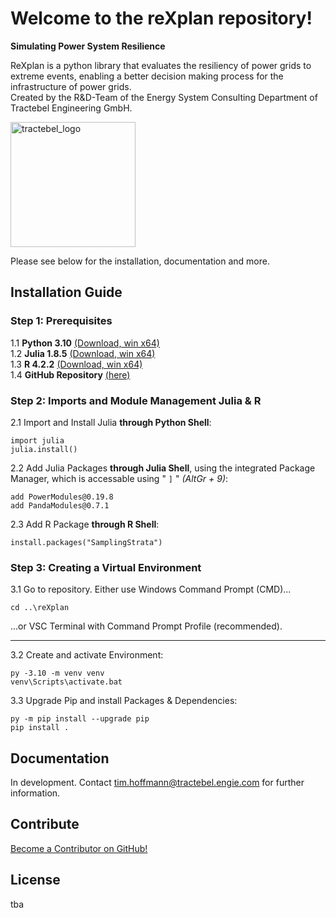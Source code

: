 # Welcome to the reXplan repository!

**Simulating Power System Resilience**

ReXplan is a python library that evaluates the resiliency of power grids to extreme events, enabling a better decision making process for the infrastructure of power grids. <br>
Created by the R&D-Team of the Energy System Consulting Department of Tractebel Engineering GmbH.

<img src="./docs/source/_static/ENGIE_tractebel_solid_BLUE_RGB_300.png" alt="tractebel_logo" width="200"/>

Please see below for the installation, documentation and more.

## Installation Guide
### Step 1: Prerequisites
1.1 **Python 3.10** [(Download, win x64)](https://www.python.org/ftp/python/3.10.10/python-3.10.10-amd64.exe)\
1.2 **Julia 1.8.5** [(Download, win x64)](https://julialang-s3.julialang.org/bin/winnt/x64/1.8/julia-1.8.5-win64.exe)\
1.3 **R 4.2.2** [(Download, win x64)](https://ftp.fau.de/cran/bin/windows/base/old/4.2.2)\
1.4 **GitHub Repository** [(here)](https://github.com/FirasJrad/reXplan)

### Step 2: Imports and Module Management Julia & R
2.1 Import and Install Julia **through Python Shell**:
```
import julia
julia.install()
```

2.2 Add Julia Packages **through Julia Shell**, using the integrated Package Manager, which is accessable using " `]` " _(AltGr + 9)_:
```
add PowerModules@0.19.8
add PandaModules@0.7.1
```

2.3 Add R Package **through R Shell**:
```
install.packages("SamplingStrata")
```

### Step 3: Creating a Virtual Environment

3.1 Go to repository. Either use Windows Command Prompt (CMD)...
```
cd ..\reXplan
```

...or VSC Terminal with Command Prompt Profile (recommended).

---

3.2 Create and activate Environment:
```
py -3.10 -m venv venv
venv\Scripts\activate.bat
```

3.3 Upgrade Pip and install Packages & Dependencies:
```
py -m pip install --upgrade pip
pip install .
```

## Documentation
In development. Contact tim.hoffmann@tractebel.engie.com for further information.

## Contribute
[Become a Contributor on GitHub!](https://github.com/FirasJrad/reXplan)

## License
tba
